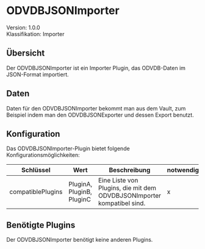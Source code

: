 # ODVDBJSONImporter
Version: 1.0.0  
Klassifikation: Importer

Übersicht
-----
Der ODVDBJSONImporter ist ein Importer Plugin, das ODVDB-Daten im JSON-Format importiert.

Daten
-----
Daten für den ODVDBJSONImporter bekommt man aus dem Vault, zum Beispiel indem man den ODVDBJSONExporter und dessen Export benutzt. 

Konfiguration
-----
Das ODVDBJSONImporter-Plugin bietet folgende Konfigurationsmöglichkeiten:

| Schlüssel  | Wert | Beschreibung | notwendig |
| ------------- | ------------- |  ------------- | ------------- |
| compatiblePlugins | PluginA, PluginB, PluginC | Eine Liste von Plugins, die mit dem ODVDBJSONImporter kompatibel sind. | x

Benötigte Plugins
-----
Der ODVDBJSONImporter benötigt keine anderen Plugins.